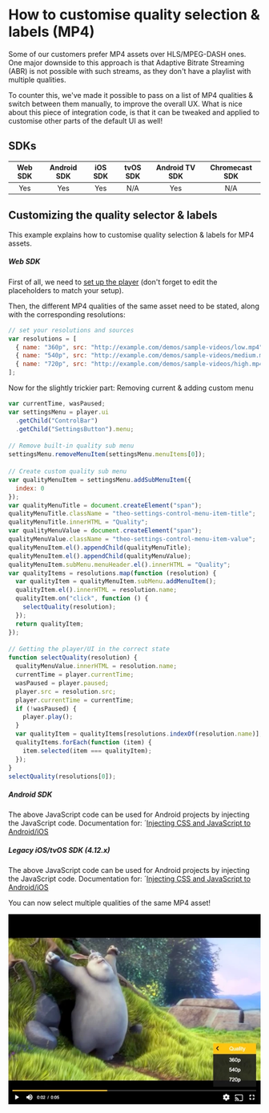 # How to customise quality selection & labels (MP4)

Some of our customers prefer MP4 assets over HLS/MPEG-DASH ones. One major downside to this approach is that Adaptive Bitrate Streaming (ABR) is not possible with such streams, as they don't have a playlist with multiple qualities.

To counter this, we've made it possible to pass on a list of MP4 qualities & switch between them manually, to improve the overall UX. What is nice about this piece of integration code, is that it can be tweaked and applied to customise other parts of the default UI as well!

## SDKs

| Web SDK | Android SDK | iOS SDK | tvOS SDK | Android TV SDK | Chromecast SDK |
| :-----: | :---------: | :-----: | :------: | :------------: | :------------: |
|   Yes   |     Yes     |   Yes   |   N/A    |      Yes       |      N/A       |

## Customizing the quality selector & labels

This example explains how to customise quality selection & labels for MP4 assets.

##### Web SDK

First of all, we need to [set up the player](./00-getting-started.md) (don't forget to edit the placeholders to match your setup).

Then, the different MP4 qualities of the same asset need to be stated, along with the corresponding resolutions:

```js
// set your resolutions and sources
var resolutions = [
  { name: "360p", src: "http://example.com/demos/sample-videos/low.mp4" },
  { name: "540p", src: "http://example.com/demos/sample-videos/medium.mp4" },
  { name: "720p", src: "http://example.com/demos/sample-videos/high.mp4" }
];
```

Now for the slightly trickier part: Removing current & adding custom menu

```js
var currentTime, wasPaused;
var settingsMenu = player.ui
  .getChild("ControlBar")
  .getChild("SettingsButton").menu;

// Remove built-in quality sub menu
settingsMenu.removeMenuItem(settingsMenu.menuItems[0]);

// Create custom quality sub menu
var qualityMenuItem = settingsMenu.addSubMenuItem({
  index: 0
});
var qualityMenuTitle = document.createElement("span");
qualityMenuTitle.className = "theo-settings-control-menu-item-title";
qualityMenuTitle.innerHTML = "Quality";
var qualityMenuValue = document.createElement("span");
qualityMenuValue.className = "theo-settings-control-menu-item-value";
qualityMenuItem.el().appendChild(qualityMenuTitle);
qualityMenuItem.el().appendChild(qualityMenuValue);
qualityMenuItem.subMenu.menuHeader.el().innerHTML = "Quality";
var qualityItems = resolutions.map(function (resolution) {
  var qualityItem = qualityMenuItem.subMenu.addMenuItem();
  qualityItem.el().innerHTML = resolution.name;
  qualityItem.on("click", function () {
    selectQuality(resolution);
  });
  return qualityItem;
});

// Getting the player/UI in the correct state
function selectQuality(resolution) {
  qualityMenuValue.innerHTML = resolution.name;
  currentTime = player.currentTime;
  wasPaused = player.paused;
  player.src = resolution.src;
  player.currentTime = currentTime;
  if (!wasPaused) {
    player.play();
  }
  var qualityItem = qualityItems[resolutions.indexOf(resolution.name)];
  qualityItems.forEach(function (item) {
    item.selected(item === qualityItem);
  });
}
selectQuality(resolutions[0]);
```

##### Android SDK

The above JavaScript code can be used for Android projects by injecting the JavaScript code.
Documentation for: ´[Injecting CSS and JavaScript to Android/iOS](../../../faq/01-how-to-add-css-or-javascript-files-to-android-ios.md)

##### Legacy iOS/tvOS SDK (4.12.x)

The above JavaScript code can be used for Android projects by injecting the JavaScript code.
Documentation for: ´[Injecting CSS and JavaScript to Android/iOS](../../../faq/01-how-to-add-css-or-javascript-files-to-android-ios.md)

You can now select multiple qualities of the same MP4 asset!

![Customize quality selection](../../../assets/img/customize-quality-selection.png "Customize quality selection")
